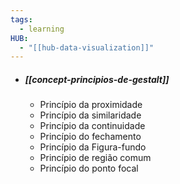 ```yaml
---
tags:
  - learning
HUB:
  - "[[hub-data-visualization]]"
---
```



- ##### [[concept-principios-de-gestalt]]
	- Princípio da proximidade
	- Princípio da similaridade
	- Princípio da continuidade
	- Princípio do fechamento
	- Princípio da Figura-fundo
	- Princípio de região comum
	- Princípio do ponto focal






